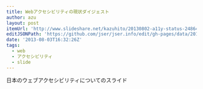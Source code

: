 ```yaml
---
title: Webアクセシビリティの現状ダイジェスト
author: azu
layout: post
itemUrl: 'http://www.slideshare.net/kazuhito/20130802-a11y-status-24864076'
editJSONPath: 'https://github.com/jser/jser.info/edit/gh-pages/data/2013/08/index.json'
date: '2013-08-03T16:32:26Z'
tags:
  - web
  - アクセシビリティ
  - slide
---
```

日本のウェブアクセシビリティについてのスライド
